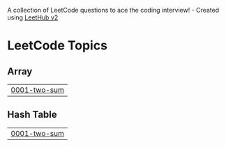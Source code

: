 A collection of LeetCode questions to ace the coding interview! - Created using [LeetHub v2](https://github.com/arunbhardwaj/LeetHub-2.0)
<!---LeetCode Topics Start-->
# LeetCode Topics
## Array
|  |
| ------- |
| [0001-two-sum](https://github.com/ItzHimanshu2003/LEEDCODE_SOLUTION/tree/master/0001-two-sum) |
## Hash Table
|  |
| ------- |
| [0001-two-sum](https://github.com/ItzHimanshu2003/LEEDCODE_SOLUTION/tree/master/0001-two-sum) |
<!---LeetCode Topics End-->